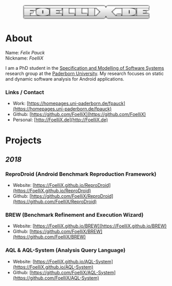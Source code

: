 <p align="center">
	<img src="fx.png" />
</p>

# About

Name:	*Felix Pauck*  
Nickname:	*FoelliX*

I am a PhD student in the [Specification and Modelling of Software Systems](http://cs.uni-paderborn.de/sms) research group at the [Paderborn University](https://cs.uni-paderborn.de/). My research focuses on static and dynamic software analysis for Android applications.

### Links / Contact
- Work: [https://homepages.uni-paderborn.de/fpauck](https://homepages.uni-paderborn.de/fpauck)
- Github: [https://github.com/FoelliX](https://github.com/FoelliX)
- Personal: [http://FoelliX.de](http://FoelliX.de)



# Projects

## *2018*

### ReproDroid (Android Benchmark Reproduction Framework)
- Website: [https://FoelliX.github.io/ReproDroid](https://FoelliX.github.io/ReproDroid)
- Github: [https://github.com/FoelliX/ReproDroid](https://github.com/FoelliX/ReproDroid)

### BREW (Benchmark Refinement and Execution Wizard)
- Website: [https://FoelliX.github.io/BREW](https://FoelliX.github.io/BREW)
- Github: [https://github.com/FoelliX/BREW](https://github.com/FoelliX/BREW)

### AQL & AQL-System (Analysis Query Language)
- Website: [https://FoelliX.github.io/AQL-System](https://FoelliX.github.io/AQL-System)
- Github: [https://github.com/FoelliX/AQL-System](https://github.com/FoelliX/AQL-System)